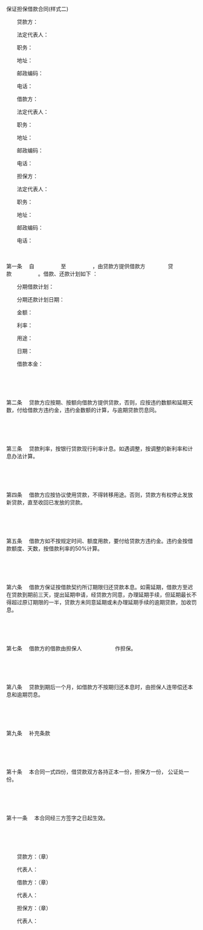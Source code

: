 



保证担保借款合同(样式二)



 

　　贷款方：

　　法定代表人：

　　职务： 

　　地址：

　　邮政编码：

　　电话：　　

　　借款方：

　　法定代表人：

　　职务：

　　地址：

　　邮政编码：

　　电话：　　

　　担保方：

　　法定代表人：

　　职务：

　　地址：

　　邮政编码：

　　电话：

　　

第一条
　自　　　　　至　　　　　，由贷款方提供借款方　　　　 贷款　　　　　。借款、还款计划如下 ：

　　分期借款计划：

　　分期还款计划日期：

　　金额：

　　利率：

　　用途：

　　日期：　 

　　借款本金：

　　

　　

第二条
　贷款方应按期、按额向借款方提供贷款，否则，应按违约数额和延期天数，付给借款方违约金，违约金数额的计算，与逾期贷款罚息同。

　　

　　

第三条
　贷款利率，按银行贷款现行利率计息。如遇调整，按调整的新利率和计息办法计算。

　　

　　

第四条
　借款方应按协议使用贷款，不得转移用途。否则，贷款方有权停止发放新贷款，直至收回已发放的贷款。

　　

　　

第五条
　借款方如不按规定时间、额度用款，要付给贷款方违约金。违约金按借款额度、天数，按借款利率的50%计算。

　　

　　

第六条
　借款方保证按借款契约所订期限归还贷款本息。如需延期，借款方至迟在贷款到期前三天，提出延期申请，经贷款方同意，办理延期手续，但延期最长不得超过原订期限的一半，贷款方未同意延期或未办理延期手续的逾期贷款，加收罚息。

　　

　　

第七条
　借款方的借款由担保人　　　　　　 作担保。

　　

　　

第八条
　贷款到期后一个月，如借款方不按期归还本息时，由担保人连带偿还本息和逾期罚息。

　　

　　

第九条
　补充条款

　　

　　

第十条
　本合同一式四份，借贷款双方各持正本一份，担保方一份， 公证处一份。

　　

　　

第十一条
　本合同经三方签字之日起生效。　

　　

　　　

　　贷款方：（章）

　　代表人：

　　借款方：（章）

　　代表人：　　

　　担保方：（章）

　　代表人：

　　
